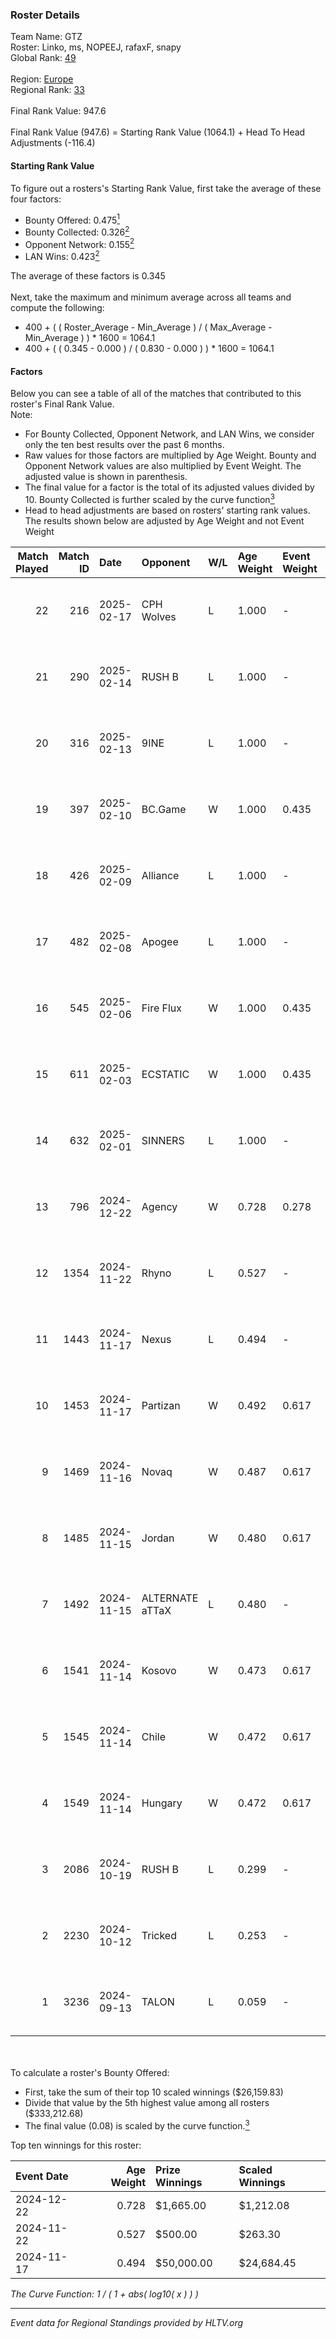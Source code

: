 ### Roster Details<br />
Team Name: GTZ<br />
Roster: Linko, ms, NOPEEJ, rafaxF, snapy<br />
Global Rank: [49](../../standings_global_2025_03_03.md)<br />
<br />
Region: [Europe]( ../../standings_europe_2025_03_03.md)<br />
Regional Rank: [33]( ../../standings_europe_2025_03_03.md)<br />
<br />
Final Rank Value:  947.6<br />
<br />
Final Rank Value (947.6) = Starting Rank Value (1064.1) + Head To Head Adjustments (-116.4)<br />

#### Starting Rank Value<br />
To figure out a rosters's Starting Rank Value, first take the average of these four factors:<br />
- Bounty Offered: 0.475[<sup>1</sup>](#table2)
- Bounty Collected: 0.326[<sup>2</sup>](#table1)
- Opponent Network: 0.155[<sup>2</sup>](#table1)
- LAN Wins: 0.423[<sup>2</sup>](#table1)

The average of these factors is 0.345<br />
<br />
Next, take the maximum and minimum average across all teams and compute the following:<br />
- 400 + ( ( Roster_Average - Min_Average ) / ( Max_Average - Min_Average ) ) * 1600 = 1064.1
- 400 + ( ( 0.345 - 0.000 ) / ( 0.830 - 0.000 ) ) * 1600 = 1064.1


#### Factors<br />
Below you can see a table of all of the matches that contributed to this roster's Final Rank Value.<br />
Note:<br />

- For Bounty Collected, Opponent Network, and LAN Wins, we consider only the ten best results over the past 6 months.
- Raw values for those factors are multiplied by Age Weight. Bounty and Opponent Network values are also multiplied by Event Weight. The adjusted value is shown in parenthesis.
- The final value for a factor is the total of its adjusted values divided by 10. Bounty Collected is further scaled by the curve function[<sup>3</sup>](#curveFunction)
- Head to head adjustments are based on rosters' starting rank values. The results shown below are adjusted by Age Weight and not Event Weight
<span id="table1"></span><br />


| Match Played | Match ID | Date       | Opponent        | W/L | Age Weight | Event Weight | Bounty Collected | Opponent Network | LAN Wins  | H2H Adj. | Roster                             |
| -: | -: | :- | :- | :- | :- | :- | :- | :- | :- | -: | :- |
|           22 |      216 | 2025-02-17 | CPH Wolves      | L   | 1.000      | -            | -                | -                | -         |   -20.73 | Linko, ms, NOPEEJ, rafaxF, snapy   |
|           21 |      290 | 2025-02-14 | RUSH B          | L   | 1.000      | -            | -                | -                | -         |   -20.28 | Linko, ms, NOPEEJ, rafaxF, snapy   |
|           20 |      316 | 2025-02-13 | 9INE            | L   | 1.000      | -            | -                | -                | -         |   -17.57 | Linko, ms, NOPEEJ, rafaxF, snapy   |
|           19 |      397 | 2025-02-10 | BC.Game         | W   | 1.000      | 0.435        | 0.076 (0.033)    | 0.906 (0.394)    | 0 (0.000) |    17.44 | Linko, ms, NOPEEJ, rafaxF, snapy   |
|           18 |      426 | 2025-02-09 | Alliance        | L   | 1.000      | -            | -                | -                | -         |   -22.35 | Linko, ms, NOPEEJ, rafaxF, snapy   |
|           17 |      482 | 2025-02-08 | Apogee          | L   | 1.000      | -            | -                | -                | -         |   -20.82 | Linko, ms, NOPEEJ, rafaxF, snapy   |
|           16 |      545 | 2025-02-06 | Fire Flux       | W   | 1.000      | 0.435        | 0.008 (0.003)    | 0.973 (0.423)    | 0 (0.000) |     8.62 | Linko, ms, NOPEEJ, rafaxF, snapy   |
|           15 |      611 | 2025-02-03 | ECSTATIC        | W   | 1.000      | 0.435        | 0.032 (0.014)    | 1.000 (0.435)    | 0 (0.000) |     8.57 | Linko, ms, NOPEEJ, rafaxF, snapy   |
|           14 |      632 | 2025-02-01 | SINNERS         | L   | 1.000      | -            | -                | -                | -         |   -21.83 | Linko, ms, NOPEEJ, rafaxF, snapy   |
|           13 |      796 | 2024-12-22 | Agency          | W   | 0.728      | 0.278        | 0.003 (0.001)    | 0.000 (0.000)    | 1 (0.728) |     1.31 | Linko, NOPEEJ, pr, rafaxF, snapy   |
|           12 |     1354 | 2024-11-22 | Rhyno           | L   | 0.527      | -            | -                | -                | -         |   -12.76 | krazy, NOPEEJ, rafaxF, snapy, TMKj |
|           11 |     1443 | 2024-11-17 | Nexus           | L   | 0.494      | -            | -                | -                | -         |    -6.72 | krazy, NOPEEJ, rafaxF, snapy, TMKj |
|           10 |     1453 | 2024-11-17 | Partizan        | W   | 0.492      | 0.617        | 0.080 (0.024)    | 0.553 (0.168)    | 1 (0.492) |     7.90 | krazy, NOPEEJ, rafaxF, snapy, TMKj |
|            9 |     1469 | 2024-11-16 | Novaq           | W   | 0.487      | 0.617        | 0.030 (0.009)    | 0.187 (0.056)    | 1 (0.487) |     5.73 | krazy, NOPEEJ, rafaxF, snapy, TMKj |
|            8 |     1485 | 2024-11-15 | Jordan          | W   | 0.480      | 0.617        | 0.000 (0.000)    | 0.028 (0.008)    | 1 (0.480) |     0.47 | krazy, NOPEEJ, rafaxF, snapy, TMKj |
|            7 |     1492 | 2024-11-15 | ALTERNATE aTTaX | L   | 0.480      | -            | -                | -                | -         |   -11.41 | krazy, NOPEEJ, rafaxF, snapy, TMKj |
|            6 |     1541 | 2024-11-14 | Kosovo          | W   | 0.473      | 0.617        | 0.000 (0.000)    | 0.019 (0.006)    | 1 (0.473) |     0.64 | krazy, NOPEEJ, rafaxF, snapy, TMKj |
|            5 |     1545 | 2024-11-14 | Chile           | W   | 0.472      | 0.617        | 0.000 (0.000)    | 0.057 (0.017)    | 1 (0.472) |     0.51 | krazy, NOPEEJ, rafaxF, snapy, TMKj |
|            4 |     1549 | 2024-11-14 | Hungary         | W   | 0.472      | 0.617        | 0.001 (0.000)    | 0.138 (0.040)    | 1 (0.472) |     2.30 | krazy, NOPEEJ, rafaxF, snapy, TMKj |
|            3 |     2086 | 2024-10-19 | RUSH B          | L   | 0.299      | -            | -                | -                | -         |    -7.30 | krazy, NOPEEJ, rafaxF, snapy, TMKj |
|            2 |     2230 | 2024-10-12 | Tricked         | L   | 0.253      | -            | -                | -                | -         |    -6.40 | krazy, NOPEEJ, rafaxF, snapy, TMKj |
|            1 |     3236 | 2024-09-13 | TALON           | L   | 0.059      | -            | -                | -                | -         |    -1.75 | Ag1l, krazy, NOPEEJ, rafaxF, snapy |

<br />
<span id="table2"></span><br />
To calculate a roster's Bounty Offered:<br />

- First, take the sum of their top 10 scaled winnings ($26,159.83)
- Divide that value by the 5th highest value among all rosters ($333,212.68)
- The final value (0.08) is scaled by the curve function.[<sup>3</sup>](#curveFunction)

Top ten winnings for this roster:<br />

| Event Date | Age Weight | Prize Winnings | Scaled Winnings |
| :- | -: | :- | :- |
| 2024-12-22 |      0.728 | $1,665.00      | $1,212.08       |
| 2024-11-22 |      0.527 | $500.00        | $263.30         |
| 2024-11-17 |      0.494 | $50,000.00     | $24,684.45      |


<span id="curveFunction"></span>_The Curve Function: 1 / ( 1 + abs( log10( x ) ) )_<br />

---
_Event data for Regional Standings provided by HLTV.org_<br />
